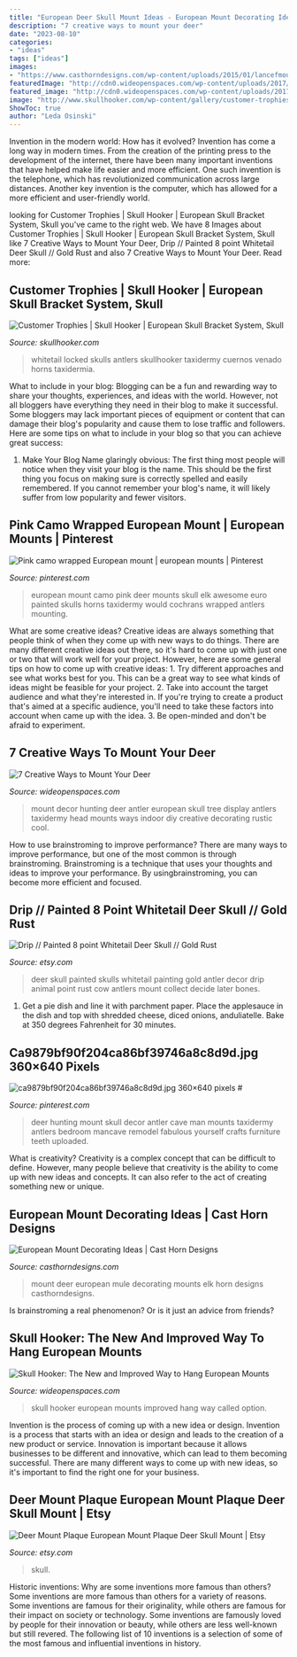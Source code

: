 ```yaml
---
title: "European Deer Skull Mount Ideas - European Mount Decorating Ideas"
description: "7 creative ways to mount your deer"
date: "2023-08-10"
categories:
- "ideas"
tags: ["ideas"]
images:
- "https://www.casthorndesigns.com/wp-content/uploads/2015/01/lancefmountwm-1.jpg"
featuredImage: "http://cdn0.wideopenspaces.com/wp-content/uploads/2017/04/Mount-1.jpg"
featured_image: "http://cdn0.wideopenspaces.com/wp-content/uploads/2017/04/Mount-1.jpg"
image: "http://www.skullhooker.com/wp-content/gallery/customer-trophies/locked-up.jpeg"
ShowToc: true
author: "Leda Osinski"
---
```



Invention in the modern world: How has it evolved?
Invention has come a long way in modern times. From the creation of the printing press to the development of the internet, there have been many important inventions that have helped make life easier and more efficient. One such invention is the telephone, which has revolutionized communication across large distances. Another key invention is the computer, which has allowed for a more efficient and user-friendly world.

	

		
looking for Customer Trophies | Skull Hooker | European Skull Bracket System, Skull you've came to the right web. We have 8 Images about Customer Trophies | Skull Hooker | European Skull Bracket System, Skull like 7 Creative Ways to Mount Your Deer, Drip // Painted 8 point Whitetail Deer Skull // Gold Rust and also 7 Creative Ways to Mount Your Deer. Read more:
		
    
## Customer Trophies | Skull Hooker | European Skull Bracket System, Skull

<img loading=lazy src="http://www.skullhooker.com/wp-content/gallery/customer-trophies/locked-up.jpeg" onerror="this.onerror=null;this.src='https://tse2.mm.bing.net/th?id=OIP.frtkZv4eEVrUgg4NmUKvyQAAAA&amp;pid=15.1';" alt="Customer Trophies | Skull Hooker | European Skull Bracket System, Skull">

_Source: skullhooker.com_

>whitetail locked skulls antlers skullhooker taxidermy cuernos venado horns taxidermia. 

	

What to include in your blog:
Blogging can be a fun and rewarding way to share your thoughts, experiences, and ideas with the world. However, not all bloggers have everything they need in their blog to make it successful. Some bloggers may lack important pieces of equipment or content that can damage their blog's popularity and cause them to lose traffic and followers. Here are some tips on what to include in your blog so that you can achieve great success:
1. Make Your Blog Name glaringly obvious: The first thing most people will notice when they visit your blog is the name. This should be the first thing you focus on making sure is correctly spelled and easily remembered. If you cannot remember your blog's name, it will likely suffer from low popularity and fewer visitors.


    
## Pink Camo Wrapped European Mount | European Mounts | Pinterest

<img loading=lazy src="https://s-media-cache-ak0.pinimg.com/736x/79/56/67/795667ed0eacd85344d099a053279d99.jpg" onerror="this.onerror=null;this.src='https://tse2.mm.bing.net/th?id=OIP.JQMkA5iLzGyqItZPD9HW2QHaKX&amp;pid=15.1';" alt="Pink camo wrapped European mount | european mounts | Pinterest">

_Source: pinterest.com_

>european mount camo pink deer mounts skull elk awesome euro painted skulls horns taxidermy would cochrans wrapped antlers mounting. 

	

What are some creative ideas?
Creative ideas are always something that people think of when they come up with new ways to do things. There are many different creative ideas out there, so it's hard to come up with just one or two that will work well for your project. However, here are some general tips on how to come up with creative ideas: 1. Try different approaches and see what works best for you. This can be a great way to see what kinds of ideas might be feasible for your project. 2. Take into account the target audience and what they're interested in. If you're trying to create a product that's aimed at a specific audience, you'll need to take these factors into account when came up with the idea. 3. Be open-minded and don't be afraid to experiment.

    
## 7 Creative Ways To Mount Your Deer

<img loading=lazy src="http://cdn0.wideopenspaces.com/wp-content/uploads/2017/04/Mount-1.jpg" onerror="this.onerror=null;this.src='https://tse1.mm.bing.net/th?id=OIP.CscYpWs6oyxdh7NsL85JJAHaNK&amp;pid=15.1';" alt="7 Creative Ways to Mount Your Deer">

_Source: wideopenspaces.com_

>mount decor hunting deer antler european skull tree display antlers taxidermy head mounts ways indoor diy creative decorating rustic cool. 

	

How to use brainstroming to improve performance?
There are many ways to improve performance, but one of the most common is through brainstroming. Brainstroming is a technique that uses your thoughts and ideas to improve your performance. By usingbrainstroming, you can become more efficient and focused.

    
## Drip // Painted 8 Point Whitetail Deer Skull // Gold Rust

<img loading=lazy src="https://img0.etsystatic.com/030/1/5758730/il_fullxfull.543747258_89el.jpg" onerror="this.onerror=null;this.src='https://tse1.mm.bing.net/th?id=OIP.UW1_rkIG3Xo5r3an05aIEQHaLJ&amp;pid=15.1';" alt="Drip // Painted 8 point Whitetail Deer Skull // Gold Rust">

_Source: etsy.com_

>deer skull painted skulls whitetail painting gold antler decor drip animal point rust cow antlers mount collect decide later bones. 

	

1. Get a pie dish and line it with parchment paper. Place the applesauce in the dish and top with shredded cheese, diced onions, anduliatelle. Bake at 350 degrees Fahrenheit for 30 minutes.

    
## Ca9879bf90f204ca86bf39746a8c8d9d.jpg 360×640 Pixels #

<img loading=lazy src="https://i.pinimg.com/736x/9c/a2/e2/9ca2e2da8147c2c480d3bf007b607f23.jpg" onerror="this.onerror=null;this.src='https://tse4.mm.bing.net/th?id=OIP.4RM2KmfoNw4_5BO4QP-TyAAAAA&amp;pid=15.1';" alt="ca9879bf90f204ca86bf39746a8c8d9d.jpg 360×640 pixels #">

_Source: pinterest.com_

>deer hunting mount skull decor antler cave man mounts taxidermy antlers bedroom mancave remodel fabulous yourself crafts furniture teeth uploaded. 

	

What is creativity?
Creativity is a complex concept that can be difficult to define. However, many people believe that creativity is the ability to come up with new ideas and concepts. It can also refer to the act of creating something new or unique.

    
## European Mount Decorating Ideas | Cast Horn Designs

<img loading=lazy src="https://www.casthorndesigns.com/wp-content/uploads/2015/01/lancefmountwm-1.jpg" onerror="this.onerror=null;this.src='https://tse3.mm.bing.net/th?id=OIP.19m27c0O0FzJt45tnhyytQHaJ4&amp;pid=15.1';" alt="European Mount Decorating Ideas | Cast Horn Designs">

_Source: casthorndesigns.com_

>mount deer european mule decorating mounts elk horn designs casthorndesigns. 

	

Is brainstroming a real phenomenon? Or is it just an advice from friends?

    
## Skull Hooker: The New And Improved Way To Hang European Mounts

<img loading=lazy src="http://cdn0.wideopenspaces.com/wp-content/uploads/2017/09/IMG_2099-e1505852381652-683x1024.jpg" onerror="this.onerror=null;this.src='https://tse4.mm.bing.net/th?id=OIP.7xKOIcWywM-LV2O8tQmXUwDMEy&amp;pid=15.1';" alt="Skull Hooker: The New and Improved Way to Hang European Mounts">

_Source: wideopenspaces.com_

>skull hooker european mounts improved hang way called option. 

	

Invention is the process of coming up with a new idea or design.
Invention is a process that starts with an idea or design and leads to the creation of a new product or service. Innovation is important because it allows businesses to be different and innovative, which can lead to them becoming successful. There are many different ways to come up with new ideas, so it's important to find the right one for your business.

    
## Deer Mount Plaque European Mount Plaque Deer Skull Mount | Etsy

<img loading=lazy src="https://i.etsystatic.com/9694511/r/il/9ab862/1440277131/il_794xN.1440277131_36h3.jpg" onerror="this.onerror=null;this.src='https://tse2.mm.bing.net/th?id=OIP.H_SuqtYb2TyHnu2kfd-57gHaMq&amp;pid=15.1';" alt="Deer Mount Plaque European Mount Plaque Deer Skull Mount | Etsy">

_Source: etsy.com_

>skull. 

	

Historic inventions: Why are some inventions more famous than others?
Some inventions are more famous than others for a variety of reasons. Some inventions are famous for their originality, while others are famous for their impact on society or technology. Some inventions are famously loved by people for their innovation or beauty, while others are less well-known but still revered. 
The following list of 10 inventions is a selection of some of the most famous and influential inventions in history.

